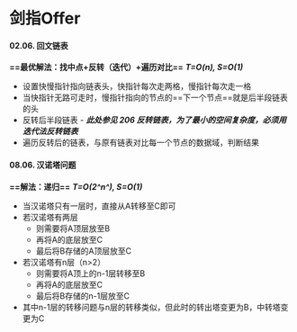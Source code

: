 # 剑指Offer

#### 02.06. 回文链表

**==最优解法：找中点+反转（迭代）+遍历对比==**	 ***T=O(n), S=O(1)***

+ 设置快慢指针指向链表头，快指针每次走两格，慢指针每次走一格
+ 当快指针无路可走时，慢指针指向的节点的==下一个节点==就是后半段链表的头
+ 反转后半段链表 - ***此处参见 206 反转链表，为了最小的空间复杂度，必须用迭代法反转链表***
+ 遍历反转后的链表，与原有链表对比每一个节点的数据域，判断结果

#### 08.06. 汉诺塔问题

**==解法：递归==**	 ***T=O(2^n^), S=O(1)***

+ 当汉诺塔只有一层时，直接从A转移至C即可
+ 若汉诺塔有两层
  + 则需要将A顶层放至B
  + 再将A的底层放至C
  + 最后将B存储的A顶层放至C
+ 若汉诺塔有n层（n>2）
  + 则需要将A顶上的n-1层转移至B
  + 再将A的底层放至C
  + 最后将B存储的n-1层放至C
+ 其中n-1层的转移问题与n层的转移类似，但此时的转出塔变更为B，中转塔变更为C

